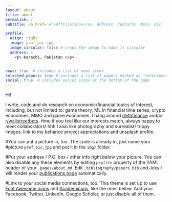 ```yaml
---
layout: about
title: about
permalink: /
subtitle: <a href='#'>Affiliations</a>. Address. Contacts. Moto. Etc.

profile:
  align: right
  image: prof_pic.jpg
  image_circular: false # crops the image to make it circular
  address: >
    <p> Karachi, Pakistan </p>


news: true  # includes a list of news items
selected_papers: true # includes a list of papers marked as "selected={true}"
social: true  # includes social icons at the bottom of the page
---
```

Hi!

I write, code and do research on economic/financial topics of interest, including, but not limited to: game theory, ML in financial time series, crypto economies, MMO and game economies. I hang around [r/ethfinance](http://reddit.com/r/ethfinance) and/or [r/wallstreetbets](http://reddit.com/r/wallstreetbets).
Hmu if you feel like our interests match, always happy to meet collaborators! hhh 
I also like photography and surrealist/ trippy images, link to my behance project appreciations and unsplash profile.


#You can put a picture in, too. The code is already in, just name your #picture `prof_pic.jpg` and put it in the `img/` folder.

#Put your address / P.O. box / other info right below your picture. You can also disable any these elements by editing `profile` property of the YAML header of your `_pages/about.md`. Edit `_bibliography/papers.bib` and Jekyll will render your [publications page](/al-folio/publications/) automatically.

#Link to your social media connections, too. This theme is set up to use [Font Awesome icons](http://fortawesome.github.io/Font-Awesome/) and [Academicons](https://jpswalsh.github.io/academicons/), like the ones below. Add your Facebook, Twitter, LinkedIn, Google Scholar, or just disable all of them.
